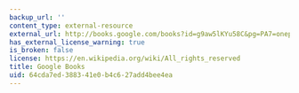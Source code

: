 ```yaml
---
backup_url: ''
content_type: external-resource
external_url: http://books.google.com/books?id=g9aw5lKYu58C&pg=PA7=onepage
has_external_license_warning: true
is_broken: false
license: https://en.wikipedia.org/wiki/All_rights_reserved
title: Google Books
uid: 64cda7ed-3883-41e0-b4c6-27add4bee4ea
---
```

